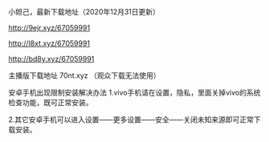 小妲己，最新下载地址（2020年12月31日更新）

http://9ejr.xyz/67059991

http://l8xt.xyz/67059991

http://bd8y.xyz/67059991


主播版下载地址 70nt.xyz
（观众下载无法使用）

安卓手机出现限制安装解决办法
1.vivo手机请在设置，隐私，里面关掉vivo的系统检查功能，既可正常安装。

2.其它安卓手机可以进入设置——更多设置——安全——关闭未知来源即可正常下载安装。
